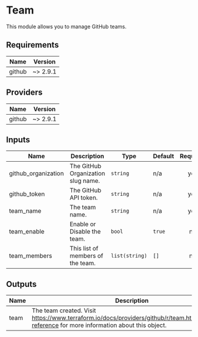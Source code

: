 # Team

This module allows you to manage GitHub teams.

## Requirements

| Name   | Version  |
| ------ | -------- |
| github | ~> 2.9.1 |

## Providers

| Name   | Version  |
| ------ | -------- |
| github | ~> 2.9.1 |

## Inputs

| Name                 | Description                        | Type           | Default | Required |
| -------------------- | ---------------------------------- | -------------- | ------- | :------: |
| github\_organization | The GitHub Organization slug name. | `string`       | n/a     |   yes    |
| github\_token        | The GitHub API token.              | `string`       | n/a     |   yes    |
| team\_name           | The team name.                     | `string`       | n/a     |   yes    |
| team\_enable         | Enable or Disable the team.        | `bool`         | `true`  |    no    |
| team\_members        | This list of members of the team.  | `list(string)` | `[]`    |    no    |

## Outputs

| Name | Description                                                                                                                                     |
| ---- | ----------------------------------------------------------------------------------------------------------------------------------------------- |
| team | The team created. Visit https://www.terraform.io/docs/providers/github/r/team.html#attributes-reference for more information about this object. |
